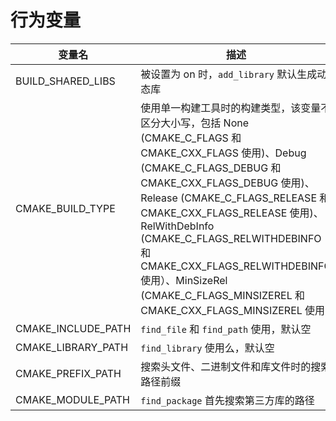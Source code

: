 
# 行为变量

变量名|描述|
-|-|
BUILD_SHARED_LIBS|被设置为 on 时，`add_library` 默认生成动态库
CMAKE_BUILD_TYPE|使用单一构建工具时的构建类型，该变量不区分大小写，包括 None (CMAKE_C_FLAGS 和 CMAKE_CXX_FLAGS 使用)、Debug (CMAKE_C_FLAGS_DEBUG 和 CMAKE_CXX_FLAGS_DEBUG 使用)、Release (CMAKE_C_FLAGS_RELEASE 和 CMAKE_CXX_FLAGS_RELEASE 使用)、RelWithDebInfo (CMAKE_C_FLAGS_RELWITHDEBINFO 和 CMAKE_CXX_FLAGS_RELWITHDEBINFO 使用）、MinSizeRel (CMAKE_C_FLAGS_MINSIZEREL 和 CMAKE_CXX_FLAGS_MINSIZEREL 使用)
CMAKE_INCLUDE_PATH|`find_file` 和 `find_path` 使用，默认空
CMAKE_LIBRARY_PATH|`find_library` 使用么，默认空
CMAKE_PREFIX_PATH|搜索头文件、二进制文件和库文件时的搜索路径前缀
CMAKE_MODULE_PATH|`find_package` 首先搜索第三方库的路径